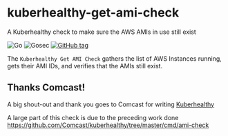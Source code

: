 # kuberhealthy-get-ami-check
A Kuberhealthy check to make sure the AWS AMIs in use still exist

![Go](https://github.com/mtougeron/kuberhealthy-get-ami-check/workflows/Go/badge.svg) ![Gosec](https://github.com/mtougeron/kuberhealthy-get-ami-check/workflows/Gosec/badge.svg) [![GitHub tag](https://img.shields.io/github/tag/mtougeron/kuberhealthy-get-ami-check.svg)](https://github.com/mtougeron/kuberhealthy-get-ami-check/tags/)

The `Kuberhealthy Get AMI Check` gathers the list of AWS Instances running, gets their AMI IDs, and verifies that the AMIs still exist.

## Thanks Comcast!

A big shout-out and thank you goes to Comcast for writing [Kuberhealthy](https://github.com/Comcast/kuberhealthy)

A large part of this check is due to the preceding work done https://github.com/Comcast/kuberhealthy/tree/master/cmd/ami-check
